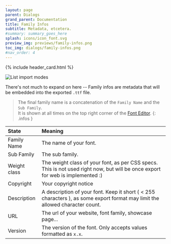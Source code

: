 ```yaml
---
layout: page
parent: Dialogs
grand_parent: Documentation
title: Family Infos
subtitle: Metadata, etcetera.
#summary: summary_goes_here
splash: icons/icon_font.svg
preview_img: previews/family-infos.png
toc_img: dialogs/family-infos.png
#nav_order: 4
---
```


{% include header_card.html %}

![List import modes](/assets/images/dialogs/family-infos.png)

There's not much to expand on here -- Family infos are metadata that will be embedded into the exported `.ttf` file.

>The final family name is a concatenation of the `Family Name` and the `Sub Family`.  
>It is shown at all times on the top right corner of the [Font Editor](/docs/views/editor-font).
{: .infos }

| State       | Meaning          |
|:-------------|:------------------|
| Family Name | The name of your font. |
| Sub Family | The sub family. |
| Weight class | The weight class of your font, as per CSS specs. This is not used right now, but will be once export for web is implemented :) |
| Copyright | Your copyright notice |
| Description | A description of your font. Keep it short ( < 255 characters ), as some export format may limit the allowed character count. |
| URL | The url of your website, font family, showcase page... |
| Version | The version of the font. Only accepts values formatted as `x.x`. |
